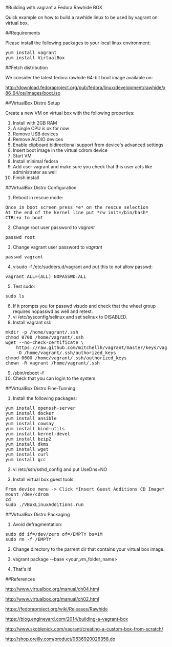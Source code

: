 #Building with vagrant a Fedora Rawhide BOX

Quick example on how to build a rawhide linux to be used by vagrant on virtual box.

##Requirements

Please install the following packages to your local linux environment:

<pre>
yum install vagrant
yum install VirtualBox
</pre>

##Fetch distribution

We consider the latest fedora rawhide 64-bit boot image available on:

http://download.fedoraproject.org/pub/fedora/linux/development/rawhide/x86_64/os/images/boot.iso

##VirtualBox Distro Setup

Create a new VM on virtual box with the following properties:

1. Install with 2GB RAM
2. A single CPU is ok for now
3. Remove USB devices
4. Remove AUDIO devices
5. Enable clipboard bidirectional support from device's advanced settings
6. Insert boot image in the virtual cdrom device
7. Start VM
8. Install minimal fedora
9. Add user vagrant and make sure you check that this user acts like administrator as well
10. Finish install

##VirtualBox Distro Configuration

1. Reboot in rescue mode:
<pre>
Once in boot screen press *e* on the rescue selection
At the end of the kernel line put *rw init=/bin/bash*
CTRL+x to boot
</pre>
2. Change root user password to *vagrant*
<pre>
passwd root
</pre>
3. Change vagrant user password to *vagrant*
<pre>
passwd vagrant
</pre>
4. visudo -f /etc/sudoers.d/vagrant and put this to not allow passwd:
<pre>
vagrant ALL=(ALL) NOPASSWD:ALL
</pre>
5. Test sudo:
<pre>
sudo ls
</pre>
6. If it prompts you for passwd visudo and check that the wheel group requires nopasswd as well and retest.
7. vi /etc/sysconfig/selinux and set selinux to DISABLED.
8. Install vagrant ssl:
<pre>
mkdir -p /home/vagrant/.ssh
chmod 0700 /home/vagrant/.ssh
wget --no-check-certificate \
    https://raw.github.com/mitchellh/vagrant/master/keys/vagrant.pub \
    -O /home/vagrant/.ssh/authorized_keys
chmod 0600 /home/vagrant/.ssh/authorized_keys
chown -R vagrant /home/vagrant/.ssh
</pre>
9. /sbin/reboot -f
10. Check that you can login to the system.

##VirtualBox Distro Fine-Tunning

1. Install the following packages:

<pre>
yum install openssh-server
yum install docker
yum install ansible
yum install cowsay
yum install bind-utils
yum install kernel-devel
yum install bzip2
yum install dkms
yum install wget
yum install curl
yum install gcc
</pre>

2. vi /etc/ssh/sshd_config and put UseDns=NO

3. Install virtual box guest tools:
<pre>
From device menu -> Click *Insert Guest Additions CD Image*
mount /dev/cdrom <to_a_path>
cd <to_a_path>
sudo ./VBoxLinuxAdditions.run
</pre>

##VirtualBox Distro Packaging

1. Avoid defragmentation:

<pre>
sudo dd if=/dev/zero of=/EMPTY bs=1M
sudo rm -f /EMPTY
</pre>

2.  Change directory to the parrent dir that contains your virtual box image.

3. vagrant package --base <your_vm_folder_name>

4. That's it!

##References

http://www.virtualbox.org/manual/ch04.html

http://www.virtualbox.org/manual/ch02.html

https://fedoraproject.org/wiki/Releases/Rawhide

https://blog.engineyard.com/2014/building-a-vagrant-box

http://www.skoblenick.com/vagrant/creating-a-custom-box-from-scratch/

http://shop.oreilly.com/product/0636920026358.do
